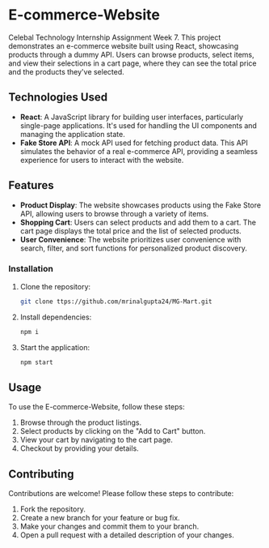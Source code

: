 # E-commerce-Website

Celebal Technology Internship Assignment Week 7. This project demonstrates an e-commerce website built using React, showcasing products through a dummy API. Users can browse products, select items, and view their selections in a cart page, where they can see the total price and the products they've selected.

## Technologies Used

- **React**: A JavaScript library for building user interfaces, particularly single-page applications. It's used for handling the UI components and managing the application state.
- **Fake Store API**: A mock API used for fetching product data. This API simulates the behavior of a real e-commerce API, providing a seamless experience for users to interact with the website.

## Features

- **Product Display**: The website showcases products using the Fake Store API, allowing users to browse through a variety of items.
- **Shopping Cart**: Users can select products and add them to a cart. The cart page displays the total price and the list of selected products.
- **User Convenience**: The website prioritizes user convenience with search, filter, and sort functions for personalized product discovery.

### Installation

1. Clone the repository:
    ```bash
    git clone ttps://github.com/mrinalgupta24/MG-Mart.git
    ```

2. Install dependencies:
    ```bash
    npm i
    ```

3. Start the application:
    ```bash
    npm start
    ```

## Usage

To use the E-commerce-Website, follow these steps:

1. Browse through the product listings.
2. Select products by clicking on the "Add to Cart" button.
3. View your cart by navigating to the cart page.
4. Checkout by providing your details.

## Contributing

Contributions are welcome! Please follow these steps to contribute:

1. Fork the repository.
2. Create a new branch for your feature or bug fix.
3. Make your changes and commit them to your branch.
4. Open a pull request with a detailed description of your changes.

